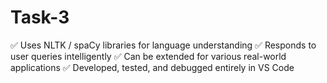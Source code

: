 # Task-3
✅ Uses NLTK / spaCy libraries for language understanding ✅ Responds to user queries intelligently ✅ Can be extended for various real-world applications ✅ Developed, tested, and debugged entirely in VS Code
